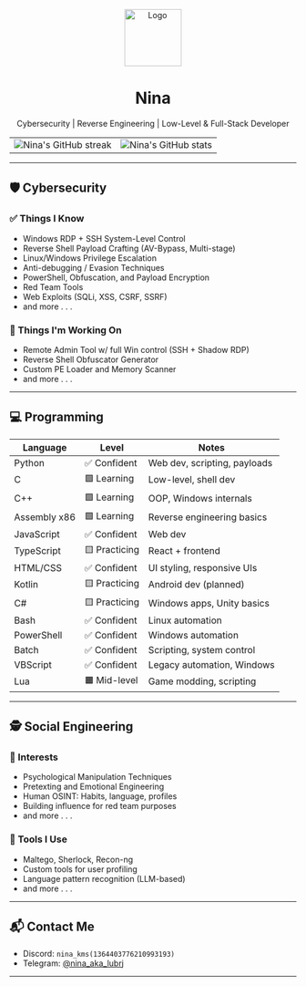 <p align="center">
  <img src="https://i.imgur.com/MTpLxuC.png" alt="Logo" height="100">
</p>

<h1 align="center">Nina</h1>
<p align="center">Cybersecurity | Reverse Engineering | Low-Level & Full-Stack Developer</p>

<table align="center">
  <tr>
    <td>
      <img src="https://github-readme-streak-stats.herokuapp.com/?user=nina-atlex&theme=radical" alt="Nina's GitHub streak" />
    </td>
    <td>
      <img src="https://github-readme-stats.vercel.app/api?username=nina-atlex&show_icons=true&theme=radical&count_private=true&hide_title=true" alt="Nina's GitHub stats" />
    </td>
  </tr>
</table>

---

## 🛡️ Cybersecurity

### ✅ Things I Know
- Windows RDP + SSH System-Level Control
- Reverse Shell Payload Crafting (AV-Bypass, Multi-stage)
- Linux/Windows Privilege Escalation
- Anti-debugging / Evasion Techniques
- PowerShell, Obfuscation, and Payload Encryption
- Red Team Tools
- Web Exploits (SQLi, XSS, CSRF, SSRF)
- and more . . .

### 🔨 Things I'm Working On
- Remote Admin Tool w/ full Win control (SSH + Shadow RDP)
- Reverse Shell Obfuscator Generator
- Custom PE Loader and Memory Scanner
- and more . . .

---

## 💻 Programming

| Language     | Level         | Notes                        |
|--------------|---------------|------------------------------|
| Python       | ✅ Confident   | Web dev, scripting, payloads |
| C            | 🟩 Learning    | Low-level, shell dev         |
| C++          | 🟩 Learning    | OOP, Windows internals       |
| Assembly x86 | 🟩 Learning    | Reverse engineering basics   |
| JavaScript   | ✅ Confident   | Web dev                      |
| TypeScript   | 🟨 Practicing  | React + frontend             |
| HTML/CSS     | ✅ Confident   | UI styling, responsive UIs   |
| Kotlin       | 🟨 Practicing  | Android dev (planned)        |
| C#           | 🟨 Practicing  | Windows apps, Unity basics   |
| Bash         | ✅ Confident   | Linux automation             |
| PowerShell   | ✅ Confident   | Windows automation           |
| Batch        | ✅ Confident   | Scripting, system control    |
| VBScript     | ✅ Confident   | Legacy automation, Windows   |
| Lua          | 🟧 Mid-level   | Game modding, scripting      |

---

## 🕵️ Social Engineering

### 🧠 Interests
- Psychological Manipulation Techniques
- Pretexting and Emotional Engineering
- Human OSINT: Habits, language, profiles
- Building influence for red team purposes
- and more . . .

### 🔧 Tools I Use
- Maltego, Sherlock, Recon-ng
- Custom tools for user profiling
- Language pattern recognition (LLM-based)
- and more . . .

---

## 📬 Contact Me

- Discord: `nina_kms(1364403776210993193)`
- Telegram: [@nina_aka_lubrj](https://t.me/nina_aka_lubrj)

---

